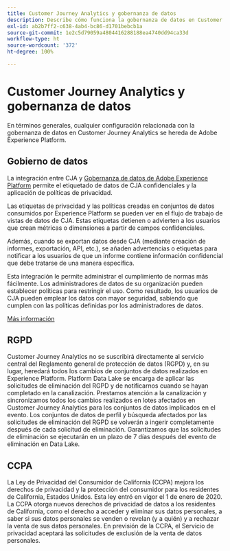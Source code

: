 ```yaml
---
title: Customer Journey Analytics y gobernanza de datos
description: Describe cómo funciona la gobernanza de datos en Customer Journey Analytics.
exl-id: ab2b7ff2-c638-4ab4-bc86-d1701bebcb1a
source-git-commit: 1e2c5d79059a4804416288188ea4740dd94ca33d
workflow-type: ht
source-wordcount: '372'
ht-degree: 100%

---
```


# Customer Journey Analytics y gobernanza de datos

En términos generales, cualquier configuración relacionada con la gobernanza de datos en Customer Journey Analytics se hereda de Adobe Experience Platform.

## Gobierno de datos

La integración entre CJA y [Gobernanza de datos de Adobe Experience Platform](https://experienceleague.adobe.com/docs/experience-platform/data-governance/home.html?lang=es) permite el etiquetado de datos de CJA confidenciales y la aplicación de políticas de privacidad.

Las etiquetas de privacidad y las políticas creadas en conjuntos de datos consumidos por Experience Platform se pueden ver en el flujo de trabajo de vistas de datos de CJA. Estas etiquetas detienen o advierten a los usuarios que crean métricas o dimensiones a partir de campos confidenciales.

Además, cuando se exportan datos desde CJA (mediante creación de informes, exportación, API, etc.), se añaden advertencias o etiquetas para notificar a los usuarios de que un informe contiene información confidencial que debe tratarse de una manera específica.

Esta integración le permite administrar el cumplimiento de normas más fácilmente. Los administradores de datos de su organización pueden establecer políticas para restringir el uso. Como resultado, los usuarios de CJA pueden emplear los datos con mayor seguridad, sabiendo que cumplen con las políticas definidas por los administradores de datos.

[Más información](/help/data-views/data-governance.md)

## RGPD

Customer Journey Analytics no se suscribirá directamente al servicio central del Reglamento general de protección de datos (RGPD) y, en su lugar, heredará todos los cambios de conjuntos de datos realizados en Experience Platform. Platform Data Lake se encarga de aplicar las solicitudes de eliminación del RGPD y de notificarnos cuando se hayan completado en la canalización. Prestamos atención a la canalización y sincronizamos todos los cambios realizados en lotes afectados en Customer Journey Analytics para los conjuntos de datos implicados en el evento. Los conjuntos de datos de perfil y búsqueda afectados por las solicitudes de eliminación del RGPD se volverán a ingerir completamente después de cada solicitud de eliminación. Garantizamos que las solicitudes de eliminación se ejecutarán en un plazo de 7 días después del evento de eliminación en Data Lake.

## CCPA

La Ley de Privacidad del Consumidor de California (CCPA) mejora los derechos de privacidad y la protección del consumidor para los residentes de California, Estados Unidos. Esta ley entró en vigor el 1 de enero de 2020.
La CCPA otorga nuevos derechos de privacidad de datos a los residentes de California, como el derecho a acceder y eliminar sus datos personales, a saber si sus datos personales se venden o revelan (y a quién) y a rechazar la venta de sus datos personales.
En previsión de la CCPA, el Servicio de privacidad aceptará las solicitudes de exclusión de la venta de datos personales.
